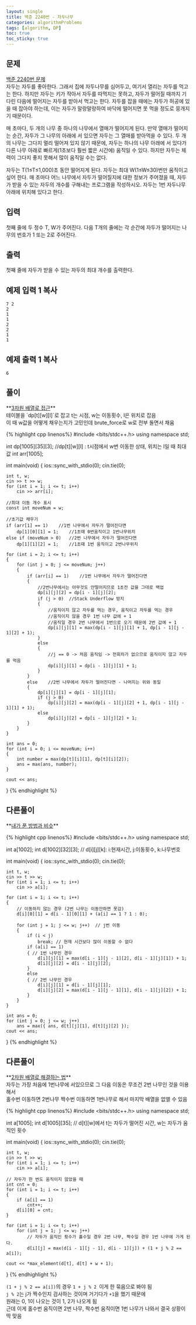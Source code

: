 ```yaml
---
layout: single
title: 백준 2240번 - 자두나무
categories: algorithmProblems
tags: [algorithm, DP]
toc: true
toc_sticky: true
---
```


## 문제
[백준 2240번 문제](https://www.acmicpc.net/problem/2240) <br>
자두는 자두를 좋아한다. 그래서 집에 자두나무를 심어두고, 여기서 열리는 자두를 먹고는 한다. 하지만 자두는 키가 작아서 자두를 따먹지는 못하고, 자두가 떨어질 때까지 기다린 다음에 떨어지는 자두를 받아서 먹고는 한다. 자두를 잡을 때에는 자두가 허공에 있을 때 잡아야 하는데, 이는 자두가 말랑말랑하여 바닥에 떨어지면 못 먹을 정도로 뭉개지기 때문이다.

매 초마다, 두 개의 나무 중 하나의 나무에서 열매가 떨어지게 된다. 만약 열매가 떨어지는 순간, 자두가 그 나무의 아래에 서 있으면 자두는 그 열매를 받아먹을 수 있다. 두 개의 나무는 그다지 멀리 떨어져 있지 않기 때문에, 자두는 하나의 나무 아래에 서 있다가 다른 나무 아래로 빠르게(1초보다 훨씬 짧은 시간에) 움직일 수 있다. 하지만 자두는 체력이 그다지 좋지 못해서 많이 움직일 수는 없다.

자두는 T(1≤T≤1,000)초 동안 떨어지게 된다. 자두는 최대 W(1≤W≤30)번만 움직이고 싶어 한다. 매 초마다 어느 나무에서 자두가 떨어질지에 대한 정보가 주어졌을 때, 자두가 받을 수 있는 자두의 개수를 구해내는 프로그램을 작성하시오. 자두는 1번 자두나무 아래에 위치해 있다고 한다.

## 입력

첫째 줄에 두 정수 T, W가 주어진다. 다음 T개의 줄에는 각 순간에 자두가 떨어지는 나무의 번호가 1 또는 2로 주어진다.

## 출력

첫째 줄에 자두가 받을 수 있는 자두의 최대 개수를 출력한다.

## 예제 입력 1 복사

```
7 2
2
1
1
2
2
1
1
```

## 예제 출력 1 복사

```
6
```

## 풀이
<div class="notice" markdown="1">
**<u>3차원 배열로 접근</u>** <br>
테이블을 `dp[t][w][l]`로 잡고 t는 시점, w는 이동횟수, l은 위치로 잡음 <br>
이 때 w값을 어떻게 채우는지가 고민인데 brute_force로 w로 전부 돌면서 채움
</div>

{% highlight cpp linenos%}
#include <bits/stdc++.h>
using namespace std;

int dp[1005][35][3];	//dp[t][w][l] : t시점에서 w번 이동한 상태, 위치는 l일 때 최대값
int arr[1005];

int main(void) 
{
	ios::sync_with_stdio(0);
	cin.tie(0);

	int t, w;
	cin >> t >> w;
	for (int i = 1; i <= t; i++)
		cin >> arr[i];

	//최대 이동 개수 표시
	const int moveNum = w;

	//초기값 채우기
	if (arr[1] == 1)	//1번 나무에서 자두가 떨어진다면
		dp[1][0][1] = 1;	//1초때 0번움직이고 1번나무위치
	else if (moveNum > 0)	//2번 나무에서 자두가 떨어진다면
		dp[1][1][2] = 1;	//1초때 1번 움직이고 2번나무위치
	
	for (int i = 2; i <= t; i++)
	{
		for (int j = 0; j <= moveNum; j++)
		{
			if (arr[i] == 1)	//1번 나무에서 자두가 떨어진다면
			{
				//2번나무에서는 아무것도 안떨어지므로 1초전 값을 그대로 백업
				dp[i][j][2] = dp[i - 1][j][2];
				if (j > 0)	//Stack Underflow 방지
				{
					//움직이지 않고 자두를 먹는 경우, 움직이고 자두를 먹는 경우
					//움직이지 않을 경우 1번 나무 값에 + 1
					//움직일 경우 2번 나무에서 1번으로 오기 때문에 2번 값에 + 1
					dp[i][j][1] = max(dp[i - 1][j][1] + 1, dp[i - 1][j - 1][2] + 1);
				}
				else
				{
					//j == 0 -> 처음 움직임 -> 전회차가 없으므로 움직이지 않고 자두를 먹음
					dp[i][j][1] = dp[i - 1][j][1] + 1;
				}
			}
			else	//2번 나무에서 자두가 떨어진다면 - 나머지는 위와 동일
			{
				dp[i][j][1] = dp[i - 1][j][1];
				if (j > 0)
					dp[i][j][2] = max(dp[i - 1][j][2] + 1, dp[i - 1][j - 1][1] + 1);
				else
					dp[i][j][2] = dp[i - 1][j][2] + 1;
			}
		}
	}

	int ans = 0;
	for (int i = 0; i <= moveNum; i++)
	{
		int number = max(dp[t][i][1], dp[t][i][2]);
		ans = max(ans, number);
	}

	cout << ans;
}
{% endhighlight %}

## 다른풀이
<div class="notice" markdown="1">
**<u>내가 푼 방법과 비슷</u>**
</div>

{% highlight cpp linenos%}
#include <bits/stdc++.h>
using namespace std;

int a[1002];
int d[1002][32][3]; // d[i][j][k]: i:현재시간, j:이동횟수, k:나무번호

int main(void) 
{
	ios::sync_with_stdio(0);
	cin.tie(0);

	int t, w;
	cin >> t >> w;
	for (int i = 1; i <= t; i++)
		cin >> a[i];

	for (int i = 1; i <= t; i++) 
	{
		// 이동하지 않는 경우 (2번 나무는 이동안하면 못감)
		d[i][0][1] = d[i - 1][0][1] + (a[i] == 1 ? 1 : 0);

		for (int j = 1; j <= w; j++)  // j번 이동
		{
			if (i < j) 
				break; // 현재 시간보다 많이 이동할 수 없다
			if (a[i] == 1) 
			{ // 1번 나무인 경우
				d[i][j][1] = max(d[i - 1][j - 1][2], d[i - 1][j][1]) + 1;
				d[i][j][2] = d[i - 1][j][2];
			}
			else 
			{ // 2번 나무인 경우
				d[i][j][1] = d[i - 1][j][1];
				d[i][j][2] = max(d[i - 1][j - 1][1], d[i - 1][j][2]) + 1;
			}
		}
	}

	int ans = 0;
	for (int j = 0; j <= w; j++)
		ans = max({ ans, d[t][j][1], d[t][j][2] });
	cout << ans;
}
{% endhighlight %}

## 다른풀이
<div class="notice" markdown="1">
**<u>2차원 배열로 해결하는 법</u>** <br>
자두는 가장 처음에 1번나무에 서있으므로 그 다음 이동은 무조건 2번 나무인 것을 이용해서 <br>
홀수번 이동하면 2번나무 짝수번 이동하면 1번나무로 해서 마지막 배열을 없앨 수 있음
</div>

{% highlight cpp linenos%}
#include <bits/stdc++.h>
using namespace std;

int a[1005];
int d[1005][35];  // d[t][w]에서 t는 자두가 떨어진 시간, w는 자두가 움직인 횟수

int main(void) 
{
	ios::sync_with_stdio(0);
	cin.tie(0);

	int t, w;
	cin >> t >> w;
	for (int i = 1; i <= t; i++) 
		cin >> a[i];

	// 자두가 한 번도 움직이지 않았을 때
	int cnt = 0;
	for (int i = 1; i <= t; i++) 
	{
		if (a[i] == 1) 
			cnt++;
		d[i][0] = cnt;
	}

	for (int i = 1; i <= t; i++)
		for (int j = 1; j <= w; j++)
			// 자두가 움직인 횟수가 홀수일 경우 2번 나무, 짝수일 경우 1번 나무에 가게 된다.
			d[i][j] = max(d[i - 1][j - 1], d[i - 1][j]) + (1 + j % 2 == a[i]);

	cout << *max_element(d[t], d[t] + w + 1);
}
{% endhighlight %}

`(1 + j % 2 == a[i])`의 경우 `1 + j % 2 `이게 한 묶음으로 봐야 됨 <br>
`j % 2`는 j가 짝수인지 검사하는 것이며 거기다가 `+1`을 했기 때문에 <br>
원래는 0, 1이 나오는 것이 1, 2가 나오게 됨 <br>
근데 이게 홀수번 움직이면 2번 나무, 짝수번 움직이면 1번 나무가 나와서 결국 상황이 딱 맞음